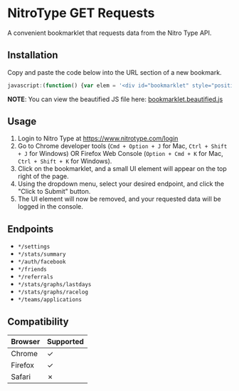 # NitroType GET Requests
A convenient bookmarklet that requests data from the Nitro Type API.

## Installation
Copy and paste the code below into the URL section of a new bookmark.
```javascript
javascript:(function() {var elem = '<div id="bookmarklet" style="position:fixed; background: #FFF;%20border:%201px%20#000%20solid;%20right:50px;%20top:50px;%20z-index:1000;%20width:250px;"><form><label%20for="url">URL:</label><select%20name="url-input"%20id="url-input"><option%20value="https://www.nitrotype.com/api/settings">*/settings</option><option%20value="https://www.nitrotype.com/api/stats/summary">*/stats/summary</option><option%20value="https://www.nitrotype.com/api/auth/facebook">*/auth/facebook</option><option%20value="https://www.nitrotype.com/api/friends">*/friends</option><option%20value="https://www.nitrotype.com/api/referrals">*/referrals</option><option%20value="https://www.nitrotype.com/api/stats/graphs/lastdays">*/stats/graphs/lastdays</option><option%20value="https://www.nitrotype.com/api/stats/graphs/racelog">*/stats/graphs/racelog</option><option%20value="https://www.nitrotype.com/api/teams/applications">*/teams/applications</option></select><br><br><button%20id="add-tag"><strong>Click%20to%20Submit</strong></button></form></div>';document.body.innerHTML%20+=%20elem;document.getElementById('add-tag').addEventListener("click",%20function%20()%20{const%20Http%20=%20new%20XMLHttpRequest();const%20url%20=%20document.getElementById('url-input').value;Http.open("GET",%20url);Http.send();Http.onreadystatechange%20=%20(e)%20=>%20{console.log(Http.responseText)};document.getElementById('bookmarklet').remove();});}());
```
**NOTE**: You can view the beautified JS file here: [bookmarklet.beautified.js](../master/bookmarklet.beautified.js)

## Usage
1. Login to Nitro Type at https://www.nitrotype.com/login
2. Go to Chrome developer tools (`Cmd + Option + J` for Mac, `Ctrl + Shift + J` for Windows) OR Firefox Web Console (`Option + Cmd + K` for Mac, `Ctrl + Shift + K` for Windows).
3. Click on the bookmarklet, and a small UI element will appear on the top right of the page.
4. Using the dropdown menu, select your desired endpoint, and click the "Click to Submit" button.
5. The UI element will now be removed, and your requested data will be logged in the console.

## Endpoints
* `*/settings`
* `*/stats/summary`
* `*/auth/facebook`
* `*/friends`
* `*/referrals`
* `*/stats/graphs/lastdays`
* `*/stats/graphs/racelog`
* `*/teams/applications`

## Compatibility
Browser | Supported
--------|------------
Chrome |     ✓
Firefox|     ✓
Safari |     ✗
